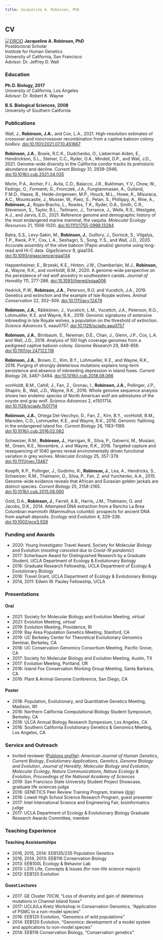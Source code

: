 ```yaml
---
title: Jacqueline A. Robinson, PhD
---
```


## CV

[![ORCiD](https://orcid.org/sites/default/files/images/orcid_16x16.png)](https://orcid.org/0000-0002-5556-815X) **Jacqueline A. Robinson, PhD**  
Postdoctoral Scholar  
Institute for Human Genetics  
University of California, San Francisco  
Advisor: Dr. Jeffrey D. Wall


### Education
**Ph.D. Biology, 2017**  
University of California, Los Angeles  
Advisor: Dr. Robert K. Wayne
  
**B.S. Biological Sciences, 2008**  
University of Southern California


### Publications
Wall, J., **Robinson, J.A.**, and Cox, L.A., 2021. High-resolution estimates of crossover and noncrossover recombination from a captive baboon colony. *bioRxiv*. [doi:10.1101/2021.07.10.451667](https://doi.org/10.1101/2021.07.10.451667)

**Robinson, J.A.**, Bowie, R.C.K., Dudchenko, O., Lieberman Aiden, E., Hendrickson, S.L., Steiner, C.C., Ryder, O.A., Mindell, D.P., and Wall, J.D., 2021. Genome-wide diversity in the California condor tracks its prehistoric abundance and decline. *Current Biology* 31, 2939-2946. [doi:10.1016/j.cub.2021.04.035](https://doi.org/10.1016/j.cub.2021.04.035)

Morin, P.A., Archer, F.I., Avila, C.D., Balacco, J.R., Bukhman, Y.V., Chow, W., Fedrigo, O., Formenti, G., Fronczek, J.A., Fungtammasan, A., Gulland, F.M.D., Haase, B., Heide‐Jorgensen, M.P., Houck, M.L., Howe, K., Misuraca, A.C., Mountcastle, J., Musser, W., Paez, S., Pelan, S., Phillippy, A., Rhie, A., **Robinson, J.**, Rojas‐Bracho, L., Rowles, T.K., Ryder, O.A., Smith, C.R., Stevenson, S., Taylor, B.L., Teilmann, J., Torrance, J., Wells, R.S., Westgate, A.J., and Jarvis, E.D., 2021. Reference genome and demographic history of the most endangered marine mammal, the vaquita. *Molecular Ecology Resources* 21, 1008-1020. [doi:10.1111/1755-0998.13284](https://doi.org/10.1111/1755-0998.13284)

Batra, S.S., Levy-Sakin, M., **Robinson, J.**, Guillory, J., Durinck, S., Vilgalys, T.P., Kwok, P.Y., Cox, L.A., Seshagiri, S., Song, Y.S., and Wall, J.D., 2020. Accurate assembly of the olive baboon (Papio anubis) genome using long-read and Hi-C data. *GigaScience* 9, giaa134. [doi:10.1093/gigascience/giaa134](https://doi.org/10.1093/gigascience/giaa134)

Heppenheimer, E., Brzeski, K.E., Hinton, J.W., Chamberlain, M.J., **Robinson, J.**, Wayne, R.K., and vonHoldt, B.M., 2020. A genome-wide perspective on the persistence of red wolf ancestry in southeastern canids. *Journal of Heredity* 111, 277-286. [doi:10.1093/jhered/esaa006](https://doi.org/10.1093/jhered/esaa006)

Hedrick, P.W., **Robinson, J.A.**, Peterson, R.O. and Vucetich, J.A., 2019. Genetics and extinction and the example of Isle Royale wolves. *Animal Conservation* 22, 302–309. [doi:10.1111/acv.12479](https://doi.org/10.1111/acv.12479)

**Robinson, J.A.**, Räikkönen, J., Vucetich, L.M., Vucetich, J.A., Peterson, R.O., Lohmueller, K.E. and Wayne, R.K., 2019. Genomic signatures of extensive inbreeding in Isle Royale wolves, a population on the threshold of extinction. *Science Advances* 5, eaau0757. [doi:10.1126/sciadv.aau0757](https://doi.org/10.1126/sciadv.aau0757)

**Robinson, J.A.**, Birnbaum, S., Newman, D.E., Chan, J., Glenn, J.P., Cox, L.A. and Wall, J.D., 2019. Analysis of 100 high coverage genomes from a pedigreed captive baboon colony. *Genome Research* 29, 848-856. [doi:10.1101/gr.247122.118](https://doi.org/10.1101/gr.247122.118)

**Robinson, J.A.**, Brown, C., Kim, B.Y., Lohmueller, K.E., and Wayne, R.K., 2018. Purging of strongly deleterious mutations explains long-term persistence and absence of inbreeding depression in island foxes. *Current Biology* 28, 3487–3494. [doi:10.1016/j.cub.2018.08.066](https://doi.org/10.1016/j.cub.2018.08.066)

vonHoldt, B.M., Cahill, J., Fan, Z., Gronau, I., **Robinson, J.A.**, Pollinger, J.P., Shapiro, B., Wall, J.D., Wayne, R.K., 2016. Whole genome sequence analysis shows two endemic species of North American wolf are admixtures of the coyote and gray wolf. *Science Advances* 2, e1501714. [doi:10.1126/sciadv.1501714](https://doi.org/10.1126/sciadv.1501714)

**Robinson, J.A.**, Ortega Del-Vecchyo, D., Fan, Z., Kim, B.Y., vonHoldt, B.M., Marsden, C.D., Lohmueller, K.E., and Wayne, R.K., 2016. Genomic flatlining in the endangered island fox. *Current Biology* 26, 1183–1189. [doi:10.1016/j.cub.2016.02.062](https://doi.org/10.1016/j.cub.2016.02.062)

Schweizer, R.M., **Robinson, J.**, Harrigan, R., Silva, P., Galverni, M., Musiani, M., Green, R.E., Novembre, J. and Wayne, R.K., 2016. Targeted capture and resequencing of 1040 genes reveal environmentally driven functional variation in grey wolves. *Molecular Ecology* 25, 357-379. [doi:10.1111/mec.13467](https://doi.org/10.1111/mec.13467)

Koepfli, K.P., Pollinger, J., Godinho, R., **Robinson, J.**, Lea, A., Hendricks, S., Schweizer, R.M., Thalmann, O., Silva, P., Fan, Z. and Yurchenko, A.A., 2015. Genome-wide evidence reveals that African and Eurasian golden jackals are distinct species. *Current Biology* 25, 2158-2165. [doi:10.1016/j.cub.2015.06.060](https://doi.org/10.1016/j.cub.2015.06.060)

Gold, D.A., **Robinson, J.**, Farrell, A.B., Harris, J.M., Thalmann, O. and Jacobs, D.K., 2014. Attempted DNA extraction from a Rancho La Brea Columbian mammoth (Mammuthus columbi): prospects for ancient DNA from asphalt deposits. *Ecology and Evolution* 4, 329-336. [doi:10.1002/ece3.928](https://doi.org/10.1002/ece3.928)


### Funding and Awards
- 2020: Young Investigator Travel Award, Society for Molecular Biology and Evolution (*meeting canceled due to Covid-19 pandemic*)
- 2017: Scherbaum Award for Distinguished Research by a Graduate Student, UCLA Department of Ecology & Evolutionary Biology
- 2016: Graduate Research Fellowship, UCLA Department of Ecology & Evolutionary Biology
- 2016: Travel Grant, UCLA Department of Ecology & Evolutionary Biology 
- 2014, 2011: Edwin W. Pauley Fellowship, UCLA


### Presentations
#### Oral
- 2021: Society for Molecular Biology and Evolution Meeting, *virtual*
- 2021: Evolution Meeting, *virtual*
- 2019: Evolution Meeting, Providence, RI
- 2019: Bay Area Population Genetics Meeting, Stanford, CA
- 2019: UC Berkeley Center for Theoretical Evolutionary Genomics Seminar, Berkeley, CA
- 2018: UC Conservation Genomics Consortium Meeting, Pacific Grove, CA
- 2017: Society for Molecular Biology and Evolution Meeting, Austin, TX
- 2017: Evolution Meeting, Portland, OR
- 2016: Island Fox Conservation Working Group Meeting, Santa Barbara, CA
- 2016: Plant & Animal Genome Conference, San Diego, CA

#### Poster
- 2018: Population, Evolutionary, and Quantitative Genetics Meeting, Madison, WI
- 2016: Northern California Computational Biology Student Symposium, Berkeley, CA
- 2016: ULCA Annual Biology Research Symposium, Los Angeles, CA
- 2016: Southern California Evolutionary Genetics & Genomics Meeting, Los Angeles, CA


### Service and Outreach
- Invited reviewer ([Publons profile](https://publons.com/a/1206609/)): *American Journal of Human Genetics*, *Current Biology*, *Evolutionary Applications*, *Genetics*, *Genome Biology and Evolution*, *Journal of Heredity*, *Molecular Biology and Evolution*, *Molecular Ecology*, *Nature Communications*, *Nature Ecology & Evolution*, *Proceedings of the National Academy of Sciences*
- 2019: San Francisco State University Student Project Showcase, graduate life sciences judge
- 2018: GENETICS Peer Review Training Program, trainee ([link](http://www.genetics.org/content/early-career-reviewers))
- 2018: Lowell High School Science Research Program, guest presenter
- 2017: Intel International Science and Engineering Fair, bioinformatics judge
- 2017: UCLA Department of Ecology & Evolutionary Biology Graduate Research Awards Committee, member


### Teaching Experience
#### Teaching Assistantships
- 2016, 2015, 2014: EEB135/235 Population Genetics
- 2016, 2014, 2013: EEB116 Conservation Biology
- 2013: EEB100L Ecology & Behavior Lab
- 2013: LS15 Life, Concepts & Issues (for non-life science majors)
- 2012: EEB120 Evolution

#### Guest Lectures
- 2017: GE Cluster 70CW, “Loss of diversity and gain of deleterious mutations in Channel Island foxes” 
- 2017: UCLA/La Kretz Workshop in Conservation Genomics, “Application of PSMC to a non-model species”
- 2016: EEB120 Evolution, “Genomics of wild populations”
- 2014: EEB120 Evolution, “Genomics: development of a model system and applications to non-model species”
- 2014: EEB116 Conservation Biology, “Conservation genetics”
